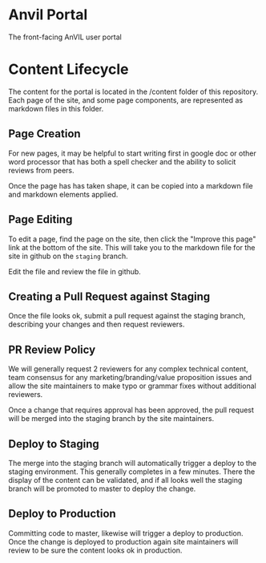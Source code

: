 # Anvil Portal
The front-facing AnVIL user portal


# Content Lifecycle
The content for the portal is located in the /content folder of this repository.
Each page of the site, and some page components, are represented as markdown files in this folder.

## Page Creation
For new pages, it may be helpful to start writing first in google doc or other word processor that has both a spell checker and the ability to solicit reviews from peers. 

Once the page has has taken shape, it can be copied into a markdown file and markdown elements applied.

## Page Editing
To edit a page, find the page on the site, then click the "Improve this page" link at the bottom of the site. 
This will take you to the markdown file for the site in github on the `staging` branch.

Edit the file and review the file in github.

## Creating a Pull Request against Staging
Once the file looks ok, submit a pull request against the staging branch, describing your changes and then request reviewers.


## PR Review Policy
We will generally request 2 reviewers for any complex technical content, team consensus for any marketing/branding/value proposition issues and allow the site maintainers to make typo or grammar fixes without additional reviewers.

Once a change that requires approval has been approved, the pull request will be merged into the staging branch by the site maintainers.

## Deploy to Staging
The merge into the staging branch will automatically trigger a deploy to the staging environment. This generally completes in a few minutes. There the display of the content can be validated, and if all looks well the staging branch will be promoted to master to deploy the change.

## Deploy to Production
Committing code to master, likewise will trigger a deploy to production. Once the change is deployed to production again site maintainers will review to be sure the content looks ok in production. 


